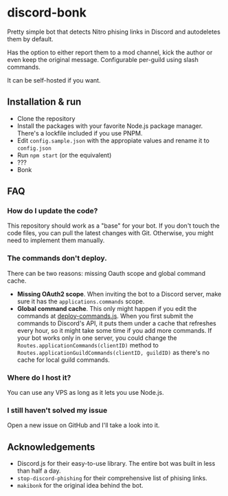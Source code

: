# discord-bonk
Pretty simple bot that detects Nitro phising links in Discord and autodeletes them by default. 

Has the option to either report them to a mod channel, kick the author or even keep the original message. Configurable per-guild using slash commands.

It can be self-hosted if you want.

## Installation & run
- Clone the repository
- Install the packages with your favorite Node.js package manager. There's a lockfile included if you use PNPM.
- Edit `config.sample.json` with the appropiate values and rename it to `config.json`
- Run `npm start` (or the equivalent)
- ???
- Bonk

## FAQ
### How do I update the code?
This repository should work as a "base" for your bot. If you don't touch the code files, you can pull the latest changes with Git. Otherwise, you might need to implement them manually.

### The commands don't deploy.
There can be two reasons: missing Oauth scope and global command cache. 
- **Missing OAuth2 scope**. When inviting the bot to a Discord server, make sure it has the `applications.commands` scope.  
- **Global command cache**. This only might happen if you edit the commands at [deploy-commands.js](deploy-commands.js). When you first submit the commands to Discord's API, it puts them under a cache that refreshes every hour, so it might take some time if you add more commands. If your bot works only in one server, you could change the `Routes.applicationCommands(clientID)` method to `Routes.applicationGuildCommands(clientID, guildID)` as there's no cache for local guild commands.

### Where do I host it?
You can use any VPS as long as it lets you use Node.js.

### I still haven't solved my issue
Open a new issue on GitHub and I'll take a look into it.

## Acknowledgements
- Discord.js for their easy-to-use library. The entire bot was built in less than half a day.
- `stop-discord-phishing` for their comprehensive list of phising links.
- `makibonk` for the original idea behind the bot.